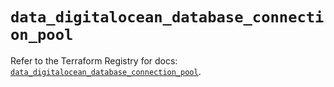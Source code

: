 # `data_digitalocean_database_connection_pool`

Refer to the Terraform Registry for docs: [`data_digitalocean_database_connection_pool`](https://registry.terraform.io/providers/digitalocean/digitalocean/2.43.0/docs/data-sources/database_connection_pool).
